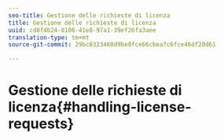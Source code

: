 ```yaml
---
seo-title: Gestione delle richieste di licenza
title: Gestione delle richieste di licenza
uuid: cd8f4b24-8106-41e8-97a1-39ef26fa3aee
translation-type: tm+mt
source-git-commit: 29bc8323460d9be0fce66cbea7c6fce46df20d61

---
```



# Gestione delle richieste di licenza{#handling-license-requests}


